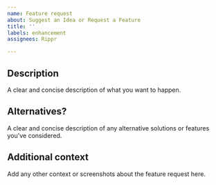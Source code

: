 ```yaml
---
name: Feature request
about: Suggest an Idea or Request a Feature
title: ''
labels: enhancement
assignees: Rippr

---
```


## Description
A clear and concise description of what you want to happen.

## Alternatives?
A clear and concise description of any alternative solutions or features you've considered.

## Additional context
Add any other context or screenshots about the feature request here.
